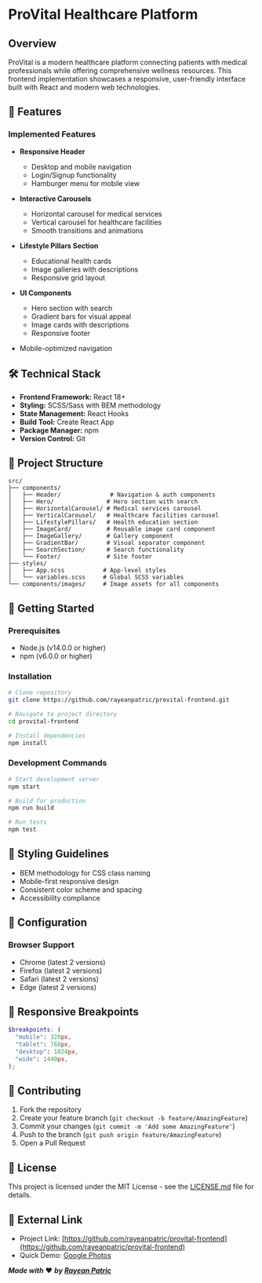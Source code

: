 # ProVital Healthcare Platform

## Overview

ProVital is a modern healthcare platform connecting patients with medical professionals while offering comprehensive wellness resources. This frontend implementation showcases a responsive, user-friendly interface built with React and modern web technologies.

## 🚀 Features

### Implemented Features

- **Responsive Header**

  - Desktop and mobile navigation
  - Login/Signup functionality
  - Hamburger menu for mobile view

- **Interactive Carousels**

  - Horizontal carousel for medical services
  - Vertical carousel for healthcare facilities
  - Smooth transitions and animations

- **Lifestyle Pillars Section**

  - Educational health cards
  - Image galleries with descriptions
  - Responsive grid layout

- **UI Components**
  - Hero section with search
  - Gradient bars for visual appeal
  - Image cards with descriptions
  - Responsive footer
- Mobile-optimized navigation

## 🛠 Technical Stack

- **Frontend Framework:** React 18+
- **Styling:** SCSS/Sass with BEM methodology
- **State Management:** React Hooks
- **Build Tool:** Create React App
- **Package Manager:** npm
- **Version Control:** Git

## 📁 Project Structure

```
src/
├── components/
│   ├── Header/              # Navigation & auth components
│   ├── Hero/               # Hero section with search
│   ├── HorizontalCarousel/ # Medical services carousel
│   ├── VerticalCarousel/   # Healthcare facilities carousel
│   ├── LifestylePillars/   # Health education section
│   ├── ImageCard/          # Reusable image card component
│   ├── ImageGallery/       # Gallery component
│   ├── GradientBar/        # Visual separator component
│   ├── SearchSection/      # Search functionality
│   └── Footer/             # Site footer
├── styles/
│   ├── App.scss           # App-level styles
│   └── variables.scss     # Global SCSS variables
└── components/images/     # Image assets for all components
```

## 🚦 Getting Started

### Prerequisites

- Node.js (v14.0.0 or higher)
- npm (v6.0.0 or higher)

### Installation

```bash
# Clone repository
git clone https://github.com/rayeanpatric/provital-frontend.git

# Navigate to project directory
cd provital-frontend

# Install dependencies
npm install
```

### Development Commands

```bash
# Start development server
npm start

# Build for production
npm run build

# Run tests
npm test
```

## 🎨 Styling Guidelines

- BEM methodology for CSS class naming
- Mobile-first responsive design
- Consistent color scheme and spacing
- Accessibility compliance

## 🔧 Configuration

### Browser Support

- Chrome (latest 2 versions)
- Firefox (latest 2 versions)
- Safari (latest 2 versions)
- Edge (latest 2 versions)

## 📱 Responsive Breakpoints

```scss
$breakpoints: (
  "mobile": 320px,
  "tablet": 768px,
  "desktop": 1024px,
  "wide": 1440px,
);
```

## 🤝 Contributing

1. Fork the repository
2. Create your feature branch (`git checkout -b feature/AmazingFeature`)
3. Commit your changes (`git commit -m 'Add some AmazingFeature'`)
4. Push to the branch (`git push origin feature/AmazingFeature`)
5. Open a Pull Request

## 📝 License

This project is licensed under the MIT License - see the [LICENSE.md](LICENSE.md) file for details.

## 🔗 External Link

- Project Link: [https://github.com/rayeanpatric/provital-frontend](https://github.com/rayeanpatric/provital-frontend)
- Quick Demo: [Google Photos](https://photos.app.goo.gl/9kXi6WB9AoZ4JHJG6)

***Made with*** ❤️ ***by [Rayean Patric](https://github.com/rayeanpatric)***
